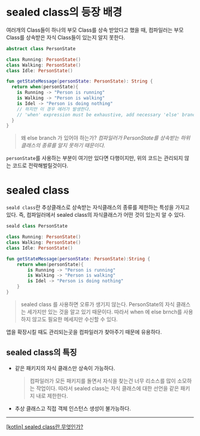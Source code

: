 # sealed class의 등장 배경

여러개의 Class들이 하나의 부모 Class를 상속 받았다고 했을 때, 컴파일러는 부모 Class를 상속받은 자식 Class들이 있는지 알지 못한다.

```kotlin
abstract class PersonState

class Running: PersonState()
class Walking: PersonState()
class Idle: PersonState()

fun getStateMessage(personState: PersonState): String {
  return when(personState){
	is Running -> "Person is running"
	is Walking -> "Person is walking"
	is Idel -> "Person is doing nothing"
	// 하지만 이 경우 에러가 발생한다.
	// 'when' expression must be exhaustive, add necessary 'else' branch
  }
}
```
> 왜 else branch 가 있어야 하는가?
> *컴파일러가  PersonState를 상속받는 하위 클래스의 종류를 알지 못하기 때문이다.*

`personState`를 사용하는 부분이 여기만 있다면 다행이지만, 위의 코드는 관리되지 않는 코드로 전략해벌릴것이다.

# sealed class

`seald class`란 추상클래스로 상속받는 자식클래스의 종류를 제한하는 특성을 가지고 있다. 즉, 컴파일러에서 sealed class의 자식클래스가 어떤 것이 있는지 알 수 있다.

```kotlin
seald class PersonState

class Running: PersonState()
class Walking: PersonState()
class Idle: PersonState()

fun getStateMessage(personState: PersonState):String {
	return when(personState){
		is Running -> "Person is running"
		is Walking -> "Person is walking"
		is Idel -> "Person is doing nothing"
	}
}
```
> sealed class 를 사용하면 오류가 생기지 않는다. PersonState의 자식 클래스는 세가지만 있는 것을 알고 있기 때문이다. 따라서 when 에 else brnch를 사용하지 않고도 필요한 메세지만 수신할 수 있다.

앱을 확장시킬 때도 관리되는곳을 컴파일러가 찾아주기 때문에 유용하다.

## sealed class의 특징

- 같은 패키지의 자식 클래스만 상속이 가능하다.
  > 컴파일러가 모든 패키지를 돌면서 자식을 찾는건 너무 리소스를 많이 소모하는 작업이다. 따라서 sealed class는 자식 클래스에 대한 선언을 같은 패키지 내로 제한한다.
- 추상 클래스고 직접 객체 인스턴스 생성이 불가능하다.




---

[\[kotlin\] sealed class란 무엇인가?](https://kotlinworld.com/165)
